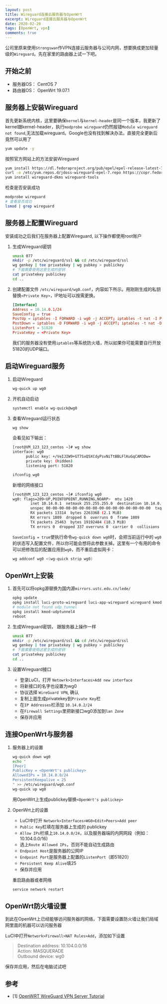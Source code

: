 ```yaml
---
layout: post
title: Wireguard连接云服务器与OpenWrt
excerpt: Wireguard连接云服务器与OpenWrt
date: 2020-02-20
tags: [OpenWrt, vpn]
comments: true
---
```


公司里原来使用`Strongswan`作VPN连接云服务器与公司内网，想要换成更加轻量级的`Wireguard`。先在家里的路由器上试一下吧。

## 开始之前

* 服务器OS： CentOS 7
* 路由器OS： OpenWrt 19.07.1

## 服务器上安装Wireguard

首先更新系统内核，这里要确保`kernel`与`kernel-header`是同一个版本，我更新了kernel跟kernel-header，执行`modprobe wireguard`仍然报错`Module wireguard not found`,无法加载wireguard。Google也没有找到解决办法，直接完全更新后竟然可以用了

```bash
yum update -y
```

按照官方网站上的方法安装Wireguard

```bash
yum install https://dl.fedoraproject.org/pub/epel/epel-release-latest-7.noarch.rpm
curl -o /etc/yum.repos.d/jdoss-wireguard-epel-7.repo https://copr.fedorainfracloud.org/coprs/jdoss/wireguard/repo/epel-7/jdoss-wireguard-epel-7.repo
yum install wireguard-dkms wireguard-tools
```

检查是否安装成功

```bash
modprobe wireguard
# 查看是否成功
lsmod | grep wireguard
```

## 服务器上配置Wireguard

安装成功之后我们在服务器上配置Wireguard, 以下操作都使用root账户

1. 生成Wireguard密钥

    ```bash
    umask 077
    mkdir -p /etc/wireguard/ssl && cd /etc/wireguard/ssl
    wg genkey | tee privatekey | wg pubkey > publickey
    # 下面需要使用这里生成的密钥
    cat privatekey publickey
    cd ..
    ```

2. 创建配置文件 `/etc/wireguard/wg0.conf`，内容如下所示。用刚刚生成的私钥替换`<Private Key>`，IP地址可以按需更换。

    ```conf
    [Interface]
    Address = 10.14.0.1/24
    SaveConfig = true
    PostUp = iptables -I FORWARD -i wg0 -j ACCEPT; iptables -t nat -I POSTROUTING -o eth0 -j MASQUERADE; iptables -t nat -I POSTROUTING -o wg0 -j MASQUERADE;
    PostDown = iptables -D FORWARD -i wg0 -j ACCEPT; iptables -t nat -D POSTROUTING -o eth0 -j MASQUERADE; iptables -t nat -D POSTROUTING -o 	wg0 -j MASQUERADE;
    ListenPort = 51820
    PrivateKey = <Private Key>
    ```

    我们的服务器没有使用`iptables`等系统防火墙，所以如果你可能需要自行开放51820的UDP端口。

## 启动Wireguard服务

1. 启动Wireguard

    ```bash
    wg-quick up wg0
    ```

2. 开机自动启动

    ```bash
    systemctl enable wg-quick@wg0
    ```

3. 查看Wireguard运行状态

    ```bash
    wg show
    ```

    会看见如下输出：

    ```bash
    [root@VM_123_123_centos ~]# wg show
    interface: wg0
          public key: +/VeIJIW9+GT7SxQ5XCdyPsvNiTtBBLFlKuGqCAM3Dw=
          private key: (hidden)
          listening port: 51820
    ```

    ```bash
    ifconfig wg0
    ```

    新增的网络接口

    ```bash
    [root@VM_123_123_centos ~]# ifconfig wg0
    wg0: flags=209<UP,POINTOPOINT,RUNNING,NOARP>  mtu 1420
            inet 10.14.0.1  netmask 255.255.255.0  destination 10.14.0.1
            unspec 00-00-00-00-00-00-00-00-00-00-00-00-00-00-00-00  txqueuelen 1000  (UNSPEC)
            RX packets 13314  bytes 2263368 (2.1 MiB)
            RX errors 1809  dropped 6  overruns 0  frame 1809
            TX packets 25463  bytes 19192484 (18.3 MiB)
            TX errors 0  dropped 337 overruns 0  carrier 0  collisions 0
    ```

    `SaveConfig = true`使执行命令`wg-quick down wg0`时，会把当前运行中的 `wg0` 的状态写入配置文件，所以你可能会想将此参数关掉。这里有一个有用的命令可以把修改后的配置应用到`wg0`，而不重启虚拟网卡：

    ```bash
    wg addconf wg0 <(wg-quick strip wg0)
    ```

## OpenWrt上安装

1. 首先可以将opkg源替换为国内源`mirrors.ustc.edu.cn/lede/`

    ```bash
    opkg update
    opkg install luci-proto-wireguard luci-app-wireguard wireguard kmod-wireguard wireguard-tools
    # module not found udp_tunnel
    opkg install kmod-udptunnel4
    reboot
    ```


2. 生成Wireguard密钥， 跟服务器上操作一样

    ```bash
    umask 077
    mkdir -p /etc/wireguard/ssl && cd /etc/wireguard/ssl
    wg genkey | tee privatekey | wg pubkey > publickey
    # 下面需要使用这里生成的密钥
    cat privatekey publickey
    cd ..
    ```

3. 设置Wireguard接口

    * 登录LuCI，打开 `Netowrk>Interfaces>Add new interface`
    * 将新接口的名字也设置为wg0
    * 协议选择 `WireGuard VPN`, 确认
    * 复制上面生成privatekey到`Private Key`栏
    * 在`IP Addresses`栏添加 `10.14.0.2/24`
    * 在`Firewall Settings`里把新接口wg0添加到`lan Zone`
    * 保存并应用

## 连接OpenWrt与服务器

1. 服务器上的设置

    ```bash
    wg-quick down wg0
    echo "
    [Peer]
    PublicKey = <OpenWrt's publickey>
    AllowedIPs = 10.14.0.0/24
    PersistentKeepalive = 25
    " >> /etc/wireguard/wg0.conf
    wg-quick up wg0
    ```

    用OpenWrt上生成publickey替换`<OpenWrt's publickey>`

2. OpenWrt上的设置

    * LuCI中打开 `Network>Interfaces>WG0>Edit>Peers>Add peer`
    * `Public Key`栏填在服务器上生成的 publickey
    * `Allow IPs`栏填上`10.14.0.0/24`，以及服务器端的内网网段（例如：10.104.0.0/16)
    * 选上`Route Allowed IPs`，否则不能自动生成路由
    * `Endpoint Host`是服务器的公网IP
    * `Endpoint Port`是服务器上配置的`ListenPort`（即51820）
    * `Persistent Keep Alive`填25
    * 保存并应用

    重启路由器或者网络

    ```bash
    service network restart
    ```

## OpenWrt防火墙设置

到此在OpenWrt上已经能够访问服务器的网络，下面需要设置防火墙让我们局域网里面的机器可以访问服务器

LuCI中打开`Network>Firewall>NAT Rules>Add`，添加如下设置

> Destination address: 10.104.0.0/16  
> Action: MASQUERADE  
> Outbound device: wg0  

保存并应用，然后在电脑试试吧

## 参考

<div id="refer-1"></div>

* [1]  [OpenWRT WireGuard VPN Server Tutorial](https://www.reddit.com/r/openwrt/comments/bahhua/openwrt_wireguard_vpn_server_tutorial/)
